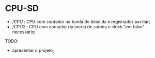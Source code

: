 # CPU-SD
- */CPU* : CPU com contador na borda de descida e registrador auxiliar;
- */CPU2* : CPU com contador da borda de subida e clock "em falso" necessário;

TODO:
- apresentar o projeto;
